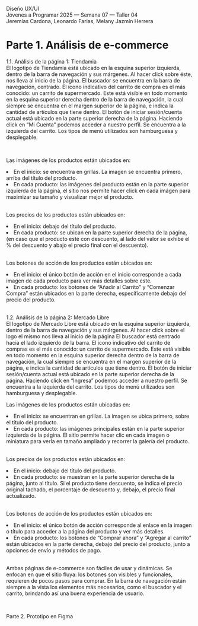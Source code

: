Diseño UX/UI <br>
Jóvenes a Programar 2025 — Semana 07 — Taller 04 <br>
Jeremías Cardona, Leonardo Farias, Melany Jazmín Herrera <br>

# Parte 1. Análisis de e-commerce

1.1. Análisis de la página 1: Tiendamia <br>
El logotipo de Tiendamia está ubicado en la esquina superior izquierda, dentro de la barra de navegación y sus márgenes. Al hacer click sobre éste, nos lleva al inicio de la página.
El buscador se encuentra en la barra de navegación, centrado.
El ícono indicativo del carrito de compra es el más conocido: un carrito de supermercado. Este está visible en todo momento en la esquina superior derecha dentro de la barra de navegación, la cual siempre se encuentra en el margen superior de la página, e indica la cantidad de artículos que tiene dentro.
El botón de iniciar sesión/cuenta actual está ubicado en la parte superior derecha de la página. Haciendo click en “Mi Cuenta” podemos acceder a nuestro perfil. Se encuentra a la izquierda del carrito.
Los tipos de menú utilizados son hamburguesa y desplegable.

<br>

Las imágenes de los productos están ubicados en:
<li>En el inicio: se encuentra en grillas. La imagen se encuentra primero, arriba del título del producto. </li>
<li>En cada producto: las imágenes del producto están en la parte superior izquierda de la página, el sitio nos permite hacer click en cada imágen para maximizar su tamaño y visualizar mejor el producto. </li>

<br>

Los precios de los productos están ubicados en:
<li>En el inicio: debajo del título del producto. </li>
<li>En cada producto: se ubican en la parte superior derecha de la página, (en caso que el producto esté con descuento, al lado del valor se exhibe el % del descuento y abajo el precio final con el descuento). </li>

<br>

Los botones de acción de los productos están ubicados en:
<li>En el inicio: el único botón de acción en el inicio corresponde a cada imagen de cada producto para ver más detalles sobre este.</li>
<li>En cada producto: los botones de “Añadir al Carrito” y “Comenzar Compra” están ubicados en la parte derecha, específicamente debajo del precio del producto.</li>

<br>

1.2. Análisis de la página 2: Mercado Libre <br>
El logotipo de Mercado Libre está ubicado en la esquina superior izquierda, dentro de la barra de navegación y sus márgenes.
Al hacer click sobre el logo el mismo nos lleva al inicio de la página 
El buscador está centrado hacia el lado izquierdo de la barra. 
El icono indicativo del carrito de compras es el más conocido: un carrito de supermercado. Este está visible en todo momento en la esquina superior derecha dentro de la barra de navegación, la cual siempre se encuentra en el margen superior de la página, e indica la cantidad de artículos que tiene dentro.
El botón de iniciar sesión/cuenta actual está ubicado en la parte superior derecha de la página. Haciendo click en “Ingresa” podemos acceder a nuestro perfil. Se encuentra a la izquierda del carrito.
Los tipos de menú utilizados son hamburguesa y desplegable.

Las imágenes de los productos están ubicadas en:
<li> En el inicio: se encuentran en grillas. La imagen se ubica primero, sobre el título del producto. </li>
<li> En cada producto: las imágenes principales están en la parte superior izquierda de la página. El sitio permite hacer clic en cada imagen o miniatura para verla en tamaño ampliado y recorrer la galería del producto.</li>

<br>

Los precios de los productos están ubicados en:
<li> En el inicio: debajo del título del producto. </li>
<li> En cada producto: se muestran en la parte superior derecha de la página, junto al título. Si el producto tiene descuento, se indica el precio original tachado, el porcentaje de descuento y, debajo, el precio final actualizado. </li>

<br>

Los botones de acción de los productos están ubicados en:
<li> En el inicio: el único botón de acción corresponde al enlace en la imagen o título para acceder a la página del producto y ver más detalles. </li>
<li> En cada producto: los botones de “Comprar ahora” y “Agregar al carrito” están ubicados en la parte derecha, debajo del precio del producto, junto a opciones de envío y métodos de pago. </li>

<br>

Ambas páginas de e-commerce son fáciles de usar y dinámicas. Se enfocan en que el sitio fluya: los botones son visibles y funcionales, requieren de pocos pasos para comprar. En la barra de navegación están siempre a la vista los elementos más necesarios, como el buscador y el carrito, brindando así una buena experiencia de usuario.

<br>

<span> Parte 2. Prototipo en Figma </span> <br>







